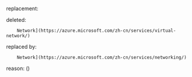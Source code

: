 replacement:

deleted:

		Network](https://azure.microsoft.com/zh-cn/services/virtual-network/)

replaced by:

		Network](https://azure.microsoft.com/zh-cn/services/networking/)

reason: ()

